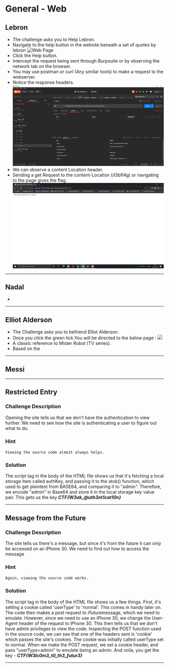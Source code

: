 # General - Web


## Lebron

* The challenge asks you to Help Lebron.
* Navigate to the help button in the website beneath a set of quotes by lebron
	<img src = "./Files/Lebron.jpg" alt = "Web Page"/>
* Click the Help button.
* Intercept the request being sent through Burpsuite or by observing the network tab on the browser.
* You may use postman or curl (Any similar tools) to make a request to the webserver.
* Notice the response headers.
	<img src = "./Files/Request.png" alt = "Postman Request"/>
* We can observe a content Location header.
* Sending a get Request to the content-Location (/l3bfl4g) or navigating to the page gives the flag.
	<img src = "./Files/LebFlag.png" alt = "Flag"/>

---
## Nadal

* 
---


## Elliot Alderson

* The Challenge asks you to befriend Elliot Alderson.
* Once you click the green tick.You will be directed to the below page :
	<img src = "./Files/"/>
* A classic reference to Mister Robot (TV series).
* Based on the
---

## Messi

---

## Restricted Entry

### Challenge Description

Opening the site tells us that we don't have the authentication to view further. We need to see how the site is authenticating a user to figure out what to do.

### Hint

```
Viewing the source code almost always helps.
```

### Solution

The script tag in the body of the HTML file shows us that it's fetching a local storage item called authKey, and passing it to the atob() function, which used to get plaintext from BASE64, and comparing it to "admin". Therefore, we encode "admin" in Base64 and store it in the local storage key value pair. This gets us the key ***CTF{W3ak_@uth3nt1cat10n}*** 

---

## Message from the Future

### Challenge Description

The site tells us there's a message, but since it's from the future it can only be accessed on an iPhone 30. We need to find out how to access the message

### Hint

```
Again, viewing the source code works.
```

### Solution

The script tag in the body of the HTML file shows us a few things. First, it's setting a cookie called 'userType' to 'normal'. This comes in handy later on. The code then makes a post request to /futuremessage, which we need to emulate. However, since we need to use an iPhone 30, we change the User-Agent header of the request to iPhone 30. This then tells us that we don't have admin privileges to view the code. Inspecting the POST function used in the source code, we can see that one of the headers sent is 'cookie' which passes the site's cookies. The cookie was initially called userType set to normal. When we make the POST request, we set a cookie header, and pass "userType=admin" to emulate being an admin. And voila, you get the key - ***CTF{W3lc0m3_t0_th3_futur3}***

---